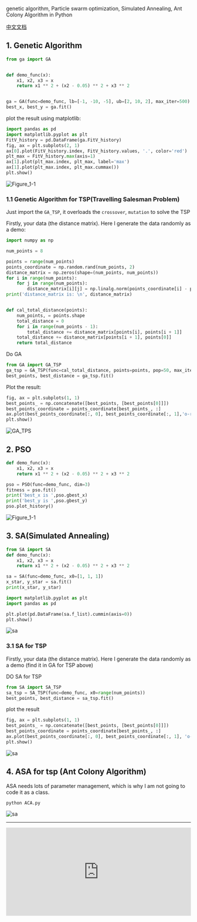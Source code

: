 genetic algorithm, Particle swarm optimization, Simulated Annealing, Ant Colony Algorithm in Python

[中文文档](README_CN.md)

## 1. Genetic Algorithm

```py
from ga import GA


def demo_func(x):
    x1, x2, x3 = x
    return x1 ** 2 + (x2 - 0.05) ** 2 + x3 ** 2


ga = GA(func=demo_func, lb=[-1, -10, -5], ub=[2, 10, 2], max_iter=500)
best_x, best_y = ga.fit()
```
plot the result using matplotlib:
```py
import pandas as pd
import matplotlib.pyplot as plt
FitV_history = pd.DataFrame(ga.FitV_history)
fig, ax = plt.subplots(2, 1)
ax[0].plot(FitV_history.index, FitV_history.values, '.', color='red')
plt_max = FitV_history.max(axis=1)
ax[1].plot(plt_max.index, plt_max, label='max')
ax[1].plot(plt_max.index, plt_max.cummax())
plt.show()
```

![Figure_1-1](https://i.imgur.com/yT7lm8a.png)

### 1.1 Genetic Algorithm for TSP(Travelling Salesman Problem)
Just import the `GA_TSP`, it overloads the `crossover`, `mutation` to solve the TSP

Firstly, your data (the distance matrix). Here I generate the data randomly as a demo:
```py
import numpy as np

num_points = 8

points = range(num_points)
points_coordinate = np.random.rand(num_points, 2)
distance_matrix = np.zeros(shape=(num_points, num_points))
for i in range(num_points):
    for j in range(num_points):
        distance_matrix[i][j] = np.linalg.norm(points_coordinate[i] - points_coordinate[j], ord=2)
print('distance_matrix is: \n', distance_matrix)


def cal_total_distance(points):
    num_points, = points.shape
    total_distance = 0
    for i in range(num_points - 1):
        total_distance += distance_matrix[points[i], points[i + 1]]
    total_distance += distance_matrix[points[i + 1], points[0]]
    return total_distance
```

Do GA 
```py
from GA import GA_TSP
ga_tsp = GA_TSP(func=cal_total_distance, points=points, pop=50, max_iter=200, Pm=0.001)
best_points, best_distance = ga_tsp.fit()
```

Plot the result:
```py
fig, ax = plt.subplots(1, 1)
best_points_ = np.concatenate([best_points, [best_points[0]]])
best_points_coordinate = points_coordinate[best_points_, :]
ax.plot(best_points_coordinate[:, 0], best_points_coordinate[:, 1],'o-r')
plt.show()
```

![GA_TPS](https://github.com/guofei9987/pictures_for_blog/blob/master/heuristic_algorithm/ga_tsp.png?raw=true)


## 2. PSO


```py
def demo_func(x):
    x1, x2, x3 = x
    return x1 ** 2 + (x2 - 0.05) ** 2 + x3 ** 2

pso = PSO(func=demo_func, dim=3)
fitness = pso.fit()
print('best_x is ',pso.gbest_x)
print('best_y is ',pso.gbest_y)
pso.plot_history()
```

![Figure_1-1](https://i.imgur.com/4C9Yjv7.png)


## 3. SA(Simulated Annealing)
```python
from SA import SA
def demo_func(x):
    x1, x2, x3 = x
    return x1 ** 2 + (x2 - 0.05) ** 2 + x3 ** 2

sa = SA(func=demo_func, x0=[1, 1, 1])
x_star, y_star = sa.fit()
print(x_star, y_star)

```

```python
import matplotlib.pyplot as plt
import pandas as pd

plt.plot(pd.DataFrame(sa.f_list).cummin(axis=0))
plt.show()
```
![sa](https://github.com/guofei9987/pictures_for_blog/blob/master/heuristic_algorithm/sa.png?raw=true)

### 3.1 SA for TSP
Firstly, your data (the distance matrix). Here I generate the data randomly as a demo (find it in GA for TSP above)

DO SA for TSP
```python
from SA import SA_TSP
sa_tsp = SA_TSP(func=demo_func, x0=range(num_points))
best_points, best_distance = sa_tsp.fit()
```

plot the result
```python
fig, ax = plt.subplots(1, 1)
best_points_ = np.concatenate([best_points, [best_points[0]]])
best_points_coordinate = points_coordinate[best_points_, :]
ax.plot(best_points_coordinate[:, 0], best_points_coordinate[:, 1], 'o-r')
plt.show()
```
![sa](https://github.com/guofei9987/pictures_for_blog/blob/master/heuristic_algorithm/sa_tsp.png?raw=true)

## 4. ASA for tsp (Ant Colony Algorithm)
ASA needs lots of parameter management, which is why I am not going to code it as a class.  

```bash
python ACA.py
```
![sa](https://github.com/guofei9987/pictures_for_blog/blob/master/heuristic_algorithm/aca_tsp.png?raw=true)


----------------------

<iframe src="https://guofei9987.github.io/donate/" style="overflow-x:hidden;overflow-y:hidden; border:0xp none #fff; min-height:240px; width:100%;"  frameborder="0" scrolling="no"></iframe>